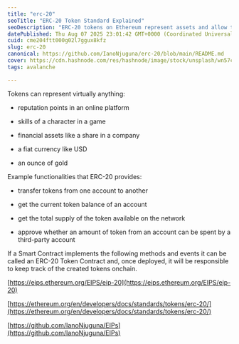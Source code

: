 ```yaml
---
title: "erc-20"
seoTitle: "ERC-20 Token Standard Explained"
seoDescription: "ERC-20 tokens on Ethereum represent assets and allow transfer, balance checks, and third-party approvals"
datePublished: Thu Aug 07 2025 23:01:42 GMT+0000 (Coordinated Universal Time)
cuid: cme204ftt000g02l7ggux8kfz
slug: erc-20
canonical: https://github.com/IanoNjuguna/erc-20/blob/main/README.md
cover: https://cdn.hashnode.com/res/hashnode/image/stock/unsplash/wn57cSQ7VzI/upload/b1682c3b9a6f563727a5d0321f3db304.jpeg
tags: avalanche

---
```


Tokens can represent virtually anything:

* reputation points in an online platform
    
* skills of a character in a game
    
* financial assets like a share in a company
    
* a fiat currency like USD
    
* an ounce of gold
    

Example functionalities that ERC-20 provides:

* transfer tokens from one account to another
    
* get the current token balance of an account
    
* get the total supply of the token available on the network
    
* approve whether an amount of token from an account can be spent by a third-party account
    

If a Smart Contract implements the following methods and events it can be called an ERC-20 Token Contract and, once deployed, it will be responsible to keep track of the created tokens onchain.  
  

[https://eips.ethereum.org/EIPS/eip-20](https://eips.ethereum.org/EIPS/eip-20)

[https://ethereum.org/en/developers/docs/standards/tokens/erc-20/](https://ethereum.org/en/developers/docs/standards/tokens/erc-20/)

[https://github.com/IanoNjuguna/EIPs](https://github.com/IanoNjuguna/EIPs)